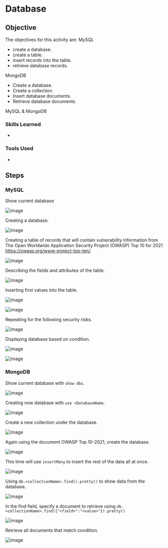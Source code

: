 # Database

## Objective
The objectives for this activity are:
MySQL
- create a database.
- create a table.
- insert records into the table.
- retrieve database records.

MongoDB
- Create a database.
- Create a collection.
- Insert database documents.
- Retrieve database documents.


MySQL & MongoDB

### Skills Learned

- 

### Tools Used

- 

## Steps

### MySQL

Show current database

![image](https://github.com/KennuC/MySQL/assets/131323586/c0ccfb0d-b9d1-47d3-a99e-0c04ca13c95e)

Creating a database.

![image](https://github.com/KennuC/MySQL/assets/131323586/dceb41cf-b509-40c9-bf7c-f35b2d0f9f13)


Creating a table of records that will contain vulnerability information from The Open Worldwide Application Security Project (OWASP) Top 10 for 2021 https://owasp.org/www-project-top-ten/.

![image](https://github.com/KennuC/MySQL/assets/131323586/850560b7-5c8c-48fc-b9d4-544772e6bbaf)

Describing the fields and attributes of the table.

![image](https://github.com/KennuC/MySQL/assets/131323586/bd35b276-875e-480f-90bb-489eb829c102)

Inserting first values into the table. 

![image](https://github.com/KennuC/MySQL/assets/131323586/c20d575e-7743-4bfe-8865-46c0bd53c993)

![image](https://github.com/KennuC/MySQL/assets/131323586/ab0f9678-caee-433f-bc5d-49252f3d294d)

Repeating for the following security risks.

![image](https://github.com/KennuC/MySQL/assets/131323586/be9611f6-789f-4459-80b1-3fdf38698f36)

Displaying database based on condition.

![image](https://github.com/KennuC/MySQL/assets/131323586/4fce8ba6-69b3-4774-8bff-5a2cfeb03f38)

![image](https://github.com/KennuC/MySQL/assets/131323586/4c3b4048-7a59-43f6-9653-be48e08c51e3)

### MongoDB

Show current database with `show dbs`.

![image](https://github.com/KennuC/Database/assets/131323586/d42e612d-e663-47df-8586-242549a8528b)

Creating now database with `use <DatabaseName`.

![image](https://github.com/KennuC/Database/assets/131323586/4c1fd8d7-2c6f-40d3-92fb-0f9eb634b96b)

Create a new collection under the database.

![image](https://github.com/KennuC/Database/assets/131323586/b3c0891e-3a69-4e6a-b07a-6e508a9412b0)

Again using the document OWASP Top 10-2021, create the database.

![image](https://github.com/KennuC/Database/assets/131323586/93094923-f839-44f6-8084-58ad4d6e399b)


This time will use `insertMany` to insert the rest of the data all at once.

![image](https://github.com/KennuC/Database/assets/131323586/60afd20b-dc1e-4f84-b97a-100fff4e5ba8)


Using `db.<collectionName>.find().pretty()` to show data from the database.

![image](https://github.com/KennuC/Database/assets/131323586/702b0c0d-f5f3-46c6-90a0-64147187cb77)

In the find field, specify a document to retrieve using `db.<collectionName>.find({"<field>":"<value>"}).pretty()`

![image](https://github.com/KennuC/Database/assets/131323586/a4e1239f-7f11-4503-a146-2cd3b8bef94a)

Retrieve all documents that match condition.

![image](https://github.com/KennuC/Database/assets/131323586/2e492db3-3c02-4296-8166-76ff2b9bef5e)


